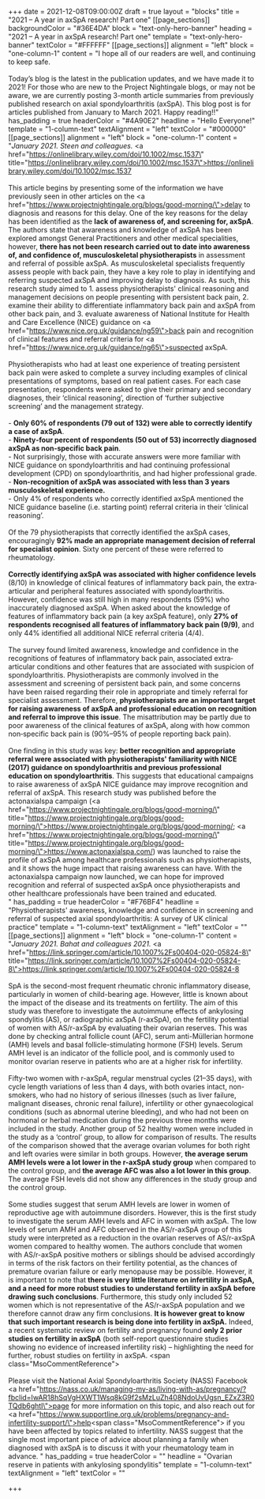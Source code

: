 +++
date = 2021-12-08T09:00:00Z
draft = true
layout = "blocks"
title = "2021 – A year in axSpA research! Part one"
[[page_sections]]
backgroundColor = "#36E4DA"
block = "text-only-hero-banner"
heading = "2021 – A year in axSpA research! Part one"
template = "text-only-hero-banner"
textColor = "#FFFFFF"
[[page_sections]]
alignment = "left"
block = "one-column-1"
content = "I hope all of our readers are well, and continuing to keep safe.<br><br>Today’s blog is the latest in the publication updates, and we have made it to 2021! For those who are new to the Project Nightingale blogs, or may not be aware, we are currently posting 3-month article summaries from previously published research on axial spondyloarthritis (axSpA). This blog post is for articles published from January to March 2021. Happy reading!!"
has_padding = true
headerColor = "#4A90E2"
headline = "Hello Everyone!"
template = "1-column-text"
textAlignment = "left"
textColor = "#000000"
[[page_sections]]
alignment = "left"
block = "one-column-1"
content = "<em>January 2021. Steen and colleagues.</em> <a href=\"https://onlinelibrary.wiley.com/doi/10.1002/msc.1537\" title=\"https://onlinelibrary.wiley.com/doi/10.1002/msc.1537\">https://onlinelibrary.wiley.com/doi/10.1002/msc.1537</a><br><br>This article begins by presenting some of the information we have previously seen in other articles on the <a href=\"https://www.projectnightingale.org/blogs/good-morning/\">delay</a> to diagnosis and reasons for this delay. One of the key reasons for the delay has been identified as the <strong>lack of awareness of, and screening for, axSpA</strong>. The authors state that awareness and knowledge of axSpA has been explored amongst General Practitioners and other medical specialities, however, <strong>there has not been research carried out to date into awareness of, and confidence of, musculoskeletal physiotherapists</strong> in assessment and referral of possible axSpA. As musculoskeletal specialists frequently assess people with back pain, they have a key role to play in identifying and referring suspected axSpA and improving delay to diagnosis. As such, this research study aimed to 1. assess physiotherapists' clinical reasoning and management decisions on people presenting with persistent back pain, 2. examine their ability to differentiate inflammatory back pain and axSpA from other back pain, and 3. evaluate awareness of National Institute for Health and Care Excellence (NICE) guidance on <a href=\"https://www.nice.org.uk/guidance/ng59\">back pain</a> and recognition of clinical features and referral criteria for <a href=\"https://www.nice.org.uk/guidance/ng65\">suspected axSpA</a>.<br><br>Physiotherapists who had at least one experience of treating persistent back pain were asked to complete a survey including examples of clinical presentations of symptoms, based on real patient cases. For each case presentation, respondents were asked to give their primary and secondary diagnoses, their ‘clinical reasoning’, direction of ‘further subjective screening’ and the management strategy.<br><br>- <strong>Only 60% of respondents (79 out of 132) were able to correctly identify a case of axSpA</strong>.<br>- <strong>Ninety‐four percent of respondents (50 out of 53) incorrectly diagnosed axSpA as non‐specific back pain</strong>.<br>- Not surprisingly, those with accurate answers were more familiar with NICE guidance on spondyloarthritis and had continuing professional development (CPD) on spondyloarthritis, and had higher professional grade.<br>- <strong>Non-recognition of axSpA was associated with less than 3 years musculoskeletal experience.<br></strong>- Only 4% of respondents who correctly identified axSpA mentioned the NICE guidance baseline (i.e. starting point) referral criteria in their ‘clinical reasoning’.<br><br>Of the 79 physiotherapists that correctly identified the axSpA cases, encouragingly <strong>92% made an appropriate management decision of referral for specialist opinion</strong>. Sixty one percent of these were referred to rheumatology.<br><br><strong>Correctly identifying axSpA was associated with higher confidence levels</strong> (8/10) in knowledge of clinical features of inflammatory back pain, the extra‐ articular and peripheral features associated with spondyloarthritis. However, confidence was still high in many respondents (59%) who inaccurately diagnosed axSpA. When asked about the knowledge of features of inflammatory back pain (a key axSpA feature), only <strong>27% of respondents recognised all features of inflammatory back pain (9/9)</strong>, and only 44% identified all additional NICE referral criteria (4/4).<br><br>The survey found limited awareness, knowledge and confidence in the recognitions of features of inflammatory back pain, associated extra‐articular conditions and other features that are associated with suspicion of spondyloarthritis. Physiotherapists are commonly involved in the assessment and screening of persistent back pain, and some concerns have been raised regarding their role in appropriate and timely referral for specialist assessment. Therefore, <strong>physiotherapists are an important target for raising awareness of axSpA and professional education on recognition and referral to improve this issue</strong>. The misattribution may be partly due to poor awareness of the clinical features of axSpA, along with how common non‐specific back pain is (90%–95% of people reporting back pain).<br><br>One finding in this study was key: <strong>better recognition and appropriate referral were associated with physiotherapists' familiarity with NICE (2017) guidance on spondyloarthritis and previous professional education on spondyloarthritis</strong>. This suggests that educational campaigns to raise awareness of axSpA NICE guidance may improve recognition and referral of axSpA. This research study was published before the actonaxialspa campaign (<a href=\"https://www.projectnightingale.org/blogs/good-morning/\" title=\"https://www.projectnightingale.org/blogs/good-morning/\">https://www.projectnightingale.org/blogs/good-morning/</a>; <a href=\"https://www.projectnightingale.org/blogs/good-morning/\" title=\"https://www.projectnightingale.org/blogs/good-morning/\">https://www.actonaxialspa.com/</a>) was launched to raise the profile of axSpA among healthcare professionals such as physiotherapists, and it shows the huge impact that raising awareness can have. With the actonaxialspa campaign now launched, we can hope for improved recognition and referral of suspected axSpA once physiotherapists and other healthcare professionals have been trained and educated.<br>"
has_padding = true
headerColor = "#F76BF4"
headline = "Physiotherapists' awareness, knowledge and confidence in screening and referral of suspected axial spondyloarthritis: A survey of UK clinical practice"
template = "1-column-text"
textAlignment = "left"
textColor = ""
[[page_sections]]
alignment = "left"
block = "one-column-1"
content = "<em>January 2021. Bahat and colleagues 2021.</em> <a href=\"https://link.springer.com/article/10.1007%2Fs00404-020-05824-8\" title=\"https://link.springer.com/article/10.1007%2Fs00404-020-05824-8\">https://link.springer.com/article/10.1007%2Fs00404-020-05824-8</a><br><br>SpA is the second-most frequent rheumatic chronic inflammatory disease, particularly in women of child-bearing age. However, little is known about the impact of the disease and its treatments on fertility. The aim of this study was therefore to investigate the autoimmune effects of ankylosing spondylitis (AS), or radiographic axSpA (r-axSpA), on the fertility potential of women with AS/r-axSpA by evaluating their ovarian reserves. This was done by checking antral follicle count (AFC), serum anti-Müllerian hormone (AMH) levels and basal follicle-stimulating hormone (FSH) levels. Serum AMH level is an indicator of the follicle pool, and is commonly used to monitor ovarian reserve in patients who are at a higher risk for infertility.<br><br>Fifty-two women with r-axSpA, regular menstrual cycles (21–35 days), with cycle length variations of less than 4 days, with both ovaries intact, non-smokers, who had no history of serious illnesses (such as liver failure, malignant diseases, chronic renal failure), infertility or other gynaecological conditions (such as abnormal uterine bleeding), and who had not been on hormonal or herbal medication during the previous three months were included in the study. Another group of 52 healthy women were included in the study as a ‘control’ group, to allow for comparison of results. The results of the comparison showed that the average ovarian volumes for both right and left ovaries were similar in both groups. However, <strong>the average serum AMH levels were a lot lower in the r-axSpA study group</strong> when compared to the control group, and <strong>the average AFC was also a lot lower in this group</strong>. The average FSH levels did not show any differences in the study group and the control group.<br><br>Some studies suggest that serum AMH levels are lower in women of reproductive age with autoimmune disorders. However, this is the first study to investigate the serum AMH levels and AFC in women with axSpA. The low levels of serum AMH and AFC observed in the AS/r-axSpA group of this study were interpreted as a reduction in the ovarian reserves of AS/r-axSpA women compared to healthy women. The authors conclude that women with AS/r-axSpA positive mothers or siblings should be advised accordingly in terms of the risk factors on their fertility potential, as the chances of premature ovarian failure or early menopause may be possible. However, it is important to note that <strong>there is very little literature on infertility in axSpA, and a need for more robust studies to understand fertility in axSpA before drawing such conclusions</strong>. Furthermore, this study only included 52 women which is not representative of the AS/r-axSpA population and we therefore cannot draw any firm conclusions. <strong>It is however great to know that such important research is being done into fertility in axSpA.</strong> Indeed, a recent systematic review on fertility and pregnancy found <strong>only 2 prior studies on fertility in axSpA</strong> (both self-report questionnaire studies showing no evidence of increased infertility risk) – highlighting the need for further, robust studies on fertility in axSpA. <span class=\"MsoCommentReference\"><br><br></span>Please visit the National Axial Spondyloarthritis Society (NASS) Facebook <a href=\"https://nass.co.uk/managing-my-as/living-with-as/pregnancy/?fbclid=IwAR18hSqVgHXWT1Wsq8kG9f2sMzLuZh408NdoUvUgsn_EZxZ3R0TQdb6ghtI\">page</a> for more information on this topic, and also reach out for <a href=\"https://www.supportline.org.uk/problems/pregnancy-and-infertility-support/\">help</a><span class=\"MsoCommentReference\"> </span>if you have been affected by topics related to infertility. NASS suggest that the single most important piece of advice about planning a family when diagnosed with axSpA is to discuss it with your rheumatology team in advance. "
has_padding = true
headerColor = ""
headline = "Ovarian reserve in patients with ankylosing spondylitis"
template = "1-column-text"
textAlignment = "left"
textColor = ""

+++

